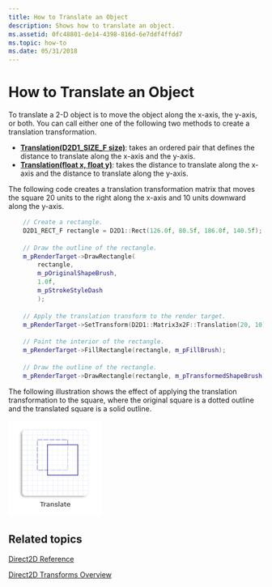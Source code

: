 ```yaml
---
title: How to Translate an Object
description: Shows how to translate an object.
ms.assetid: 0fc48801-de14-4398-816d-6e7ddf4ffdd7
ms.topic: how-to
ms.date: 05/31/2018
---
```


# How to Translate an Object

To translate a 2-D object is to move the object along the x-axis, the y-axis, or both. You can call either one of the following two methods to create a translation transformation.

-   [**Translation(D2D1\_SIZE\_F size)**](/windows/win32/api/d2d1helper/nf-d2d1helper-matrix3x2f-translation(d2d1_size_f)): takes an ordered pair that defines the distance to translate along the x-axis and the y-axis.
-   [**Translation(float x, float y)**](/windows/win32/api/d2d1helper/nf-d2d1helper-matrix3x2f-translation(float_float)): takes the distance to translate along the x-axis and the distance to translate along the y-axis.

The following code creates a translation transformation matrix that moves the square 20 units to the right along the x-axis and 10 units downward along the y-axis.


```C++
    // Create a rectangle.
    D2D1_RECT_F rectangle = D2D1::Rect(126.0f, 80.5f, 186.0f, 140.5f);

    // Draw the outline of the rectangle.
    m_pRenderTarget->DrawRectangle(
        rectangle,
        m_pOriginalShapeBrush,
        1.0f,
        m_pStrokeStyleDash
        );

    // Apply the translation transform to the render target.
    m_pRenderTarget->SetTransform(D2D1::Matrix3x2F::Translation(20, 10));

    // Paint the interior of the rectangle.
    m_pRenderTarget->FillRectangle(rectangle, m_pFillBrush);

    // Draw the outline of the rectangle.
    m_pRenderTarget->DrawRectangle(rectangle, m_pTransformedShapeBrush);
```



The following illustration shows the effect of applying the translation transformation to the square, where the original square is a dotted outline and the translated square is a solid outline.

![illustration of a square moved 20 units to the right along the x-axis and 10 units down along the y-axis](images/translation-ovw.png)

## Related topics

<dl> <dt>

[Direct2D Reference](reference.md)
</dt> <dt>

[Direct2D Transforms Overview](direct2d-transforms-overview.md)
</dt> </dl>

 

 
